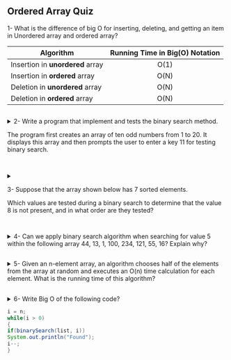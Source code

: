 ## Ordered Array Quiz

1- What is the difference of big O for inserting, deleting, and
getting an item in Unordered array and ordered array?

|Algorithm |Running Time in Big(O) Notation|
|----------|:-----------------------------:|
|Insertion in **unordered** array|   O(1)  |
|Insertion in **ordered**   array|   O(N)  |
|Deletion  in **unordered** array|   O(N)  |
|Deletion  in **ordered**   array|   O(N)  |

##

<details>
<summary>
2- Write a program that implement and tests the binary search method.
<p>
The program first creates an array of ten odd
numbers from 1 to 20. It displays this array and then
prompts the user to enter a key 11 for testing binary search.
</p>

</summary>

```java
class BinarySearchExample{  
 public static void binarySearch(int arr[], int first, int last, int key){  
   int mid = (first + last)/2;  
   while( first <= last ){  
      if ( arr[mid] < key ){  
        first = mid + 1;     
      }else if ( arr[mid] == key ){  
        System.out.println("Element is found at index: " + mid);  
        break;  
      }else{  
         last = mid - 1;  
      }  
      mid = (first + last)/2;  
   }  
   if ( first > last ){  
      System.out.println("Element is not found!");  
   }  
 }
 public static void main(String args[]){  
        int arr[] = {1, 3, 5, 7, 9, 11, 13, 15, 17, 19};
        Scanner sc = new Scanner(System.in);
        int key = sc.nextInt(); // User Enter 11 to test binary search should return 5 <-- index of 11
        sc.close();
        int last=arr.length-1;  
        binarySearch(arr,0,last,key);     
 }  
}  
```

</details>

##

<details>
<summary>

3- Suppose that the array shown below has 7 sorted elements.

Which values are tested during a binary search to determine
that the value 8 is not present, and in what order are they
tested?
‫</summary>

<b>Answer: 7 --> 12 --> 9</b>

<p><b>Explination:</b></p>

```
first, last = 0, 6
mid = 3 
guess = List[mid] --> 7
key > guess || 8 > 7
first = mid + 1 <-- Cut the left side
Loop again testing the guess --> index 5 (12)
Then you end up with an Array of one element(9)
```

</details>

##

<details>
<summary>
4- Can we apply binary search algorithm when searching for
value 5 within the following array 44, 13, 1, 100, 234,
121, 55, 16? Explain why?
</summary>
<p></p>
Answer:
<p></p>

<p><b>No we can't</b></p>

<p>We can't apply binary search algorithm when searching for a value in <b>unordered</b> array.</p>

</details>

##

<details>
<summary>
5- Given an n-element array, an algorithm chooses half of the
elements from the array at random and executes an O(n)
time calculation for each element. What is the running time
of this algorithm?
</summary>

```
Running time: Logarithmic Time O(log(N))
```

</details>

##

<details>
<summary>
6- Write Big O of the following code?

```java
i = n;
while(i > 0)
{
if(binarySearch(list, i))
System.out.println("Found");
i--;
}
```

</summary>

```
Ans: O(N)
worst case here that could be no such element to Found....!
```

</details>
